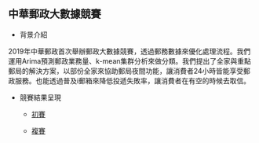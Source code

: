 ## 中華郵政大數據競賽
- 背景介紹

2019年中華郵政首次舉辦郵政大數據競賽，透過郵務數據來優化處理流程。我們運用Arima預測郵政業務量、k-mean集群分析來做分類。我們提出了全家與重點郵局的解決方案，以部份全家來協助郵局夜間功能，讓消費者24小時皆能享受郵政服務。也能透過普及i郵箱來降低投遞失敗率，讓消費者在有空的時候去取信。

- 競賽結果呈現
  - [初賽](https://github.com/ching-wen123/post_competition/blob/master/%E9%83%B5%E5%B1%80%E5%A4%A7%E6%95%B8%E6%93%9A.pdf)
  
  - [複賽](https://github.com/ching-wen123/post_competition/blob/master/141755-%E4%B8%8B%E4%B8%80%E9%9A%8A-%E5%89%B5%E6%96%B0%E6%87%89%E7%94%A8%E8%A8%88%E5%8A%83%E6%9B%B8.pdf)
